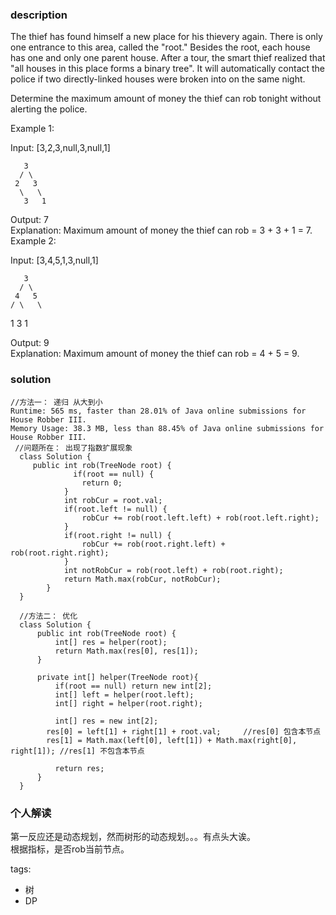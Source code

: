 ### description    
  The thief has found himself a new place for his thievery again. There is only one entrance to this area, called the "root." Besides the root, each house has one and only one parent house. After a tour, the smart thief realized that "all houses in this place forms a binary tree". It will automatically contact the police if two directly-linked houses were broken into on the same night.  
    
  Determine the maximum amount of money the thief can rob tonight without alerting the police.  
    
  Example 1:  
    
  Input: [3,2,3,null,3,null,1]  
    
       3  
      / \  
     2   3  
      \   \   
       3   1  
    
  Output: 7   
  Explanation: Maximum amount of money the thief can rob = 3 + 3 + 1 = 7.  
  Example 2:  
    
  Input: [3,4,5,1,3,null,1]  
    
       3  
      / \  
     4   5  
    / \   \   
   1   3   1  
    
  Output: 9  
  Explanation: Maximum amount of money the thief can rob = 4 + 5 = 9.  
### solution    
```    
//方法一： 递归 从大到小  
Runtime: 565 ms, faster than 28.01% of Java online submissions for House Robber III.  
Memory Usage: 38.3 MB, less than 88.45% of Java online submissions for House Robber III.  
 //问题所在： 出现了指数扩展现象  
  class Solution {  
     public int rob(TreeNode root) {  
              if(root == null) {  
                return 0;  
            }  
            int robCur = root.val;  
            if(root.left != null) {  
                robCur += rob(root.left.left) + rob(root.left.right);  
            }  
            if(root.right != null) {  
                robCur += rob(root.right.left) + rob(root.right.right);  
            }  
            int notRobCur = rob(root.left) + rob(root.right);  
            return Math.max(robCur, notRobCur);  
        }  
  }  
    
  //方法二： 优化  
  class Solution {  
      public int rob(TreeNode root) {  
          int[] res = helper(root);  
          return Math.max(res[0], res[1]);         
      }  
        
      private int[] helper(TreeNode root){  
          if(root == null) return new int[2];  
          int[] left = helper(root.left);  
          int[] right = helper(root.right);  
            
          int[] res = new int[2];  
        res[0] = left[1] + right[1] + root.val;     //res[0] 包含本节点  
        res[1] = Math.max(left[0], left[1]) + Math.max(right[0], right[1]); //res[1] 不包含本节点  
            
          return res;  
      }  
  }  
```    
    
### 个人解读    
  第一反应还是动态规划，然而树形的动态规划。。。有点头大诶。  
  根据指标，是否rob当前节点。  
    
tags:    
  -  树  
  -  DP  
